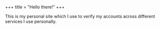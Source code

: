 +++
title = "Hello there!"
+++

This is my personal site which I use to verify my accounts across different 
services I use personally.
